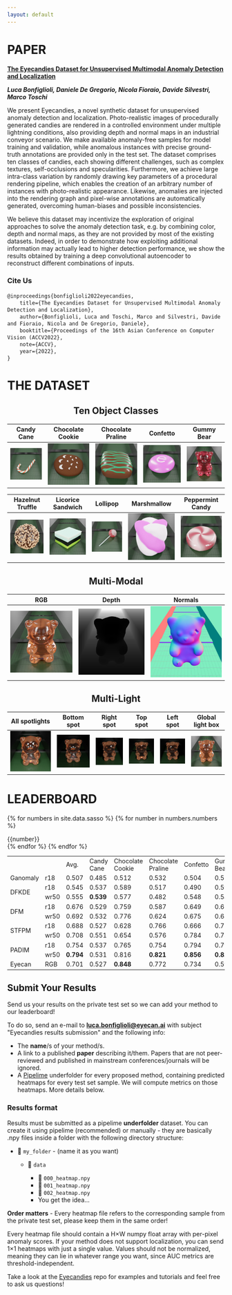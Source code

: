 ```yaml
---
layout: default
---
```


# PAPER

<div class="hero has-text-centered" id="paper">
<div class="myWrapper" markdown="1" align="left">

**[The Eyecandies Dataset for Unsupervised Multimodal Anomaly Detection and Localization](#)**

***Luca Bonfiglioli, Daniele De Gregorio, Nicola Fioraio, Davide Silvestri, Marco Toschi***

We present Eyecandies, a novel synthetic dataset for unsupervised anomaly detection and localization. Photo-realistic images of procedurally generated candies are rendered in a controlled environment under multiple lightning conditions, also providing depth and normal maps in an industrial conveyor scenario. We make available anomaly-free samples for model training and validation, while anomalous instances with precise ground-truth annotations are provided only in the test set. The dataset comprises ten classes of candies, each showing different challenges, such as complex textures, self-occlusions and specularities. Furthermore, we achieve large intra-class variation by randomly drawing key parameters of a procedural rendering pipeline, which enables the creation of an arbitrary number of instances with photo-realistic appearance. Likewise, anomalies are injected into the rendering graph and pixel-wise annotations are automatically generated, overcoming human-biases and possible inconsistencies.

We believe this dataset may incentivize the exploration of original approaches to solve the anomaly detection task, e.g. by combining color, depth and normal maps, as they are not provided by most of the existing datasets. Indeed, in order to demonstrate how exploiting additional information may actually lead to higher detection performance, we show the results obtained by training a deep convolutional autoencoder to reconstruct different combinations of inputs.

### Cite Us

```
@inproceedings{bonfiglioli2022eyecandies,
    title={The Eyecandies Dataset for Unsupervised Multimodal Anomaly Detection and Localization},
    author={Bonfiglioli, Luca and Toschi, Marco and Silvestri, Davide and Fioraio, Nicola and De Gregorio, Daniele},
    booktitle={Proceedings of the 16th Asian Conference on Computer Vision (ACCV2022},
    note={ACCV},
    year={2022},
}
```

</div>
</div>

# THE DATASET

<div class="hero has-text-centered" id="dataset">
<div class="myWrapper" markdown="1" align="center">

## Ten Object Classes

| Candy Cane                                                     | Chocolate Cookie                                                           | Chocolate Praline                                                            | Confetto                                                   | Gummy Bear                                                     |
| -------------------------------------------------------------- | -------------------------------------------------------------------------- | ---------------------------------------------------------------------------- | ---------------------------------------------------------- | -------------------------------------------------------------- |
| ![Alt text](assets\images\objects\candy_cane.jpg "candy cane") | ![Alt text](assets\images\objects\chocolate_cookie.jpg "chocolate cookie") | ![Alt text](assets\images\objects\chocolate_praline.jpg "chocolate_praline") | ![Alt text](assets\images\objects\confetto.jpg "confetto") | ![Alt text](assets\images\objects\gummy_bear.jpg "gummy_bear") |

<!-- this space is essential -->

| Hazelnut Truffle                                                           | Licorice Sandwich                                                             | Lollipop                                                   | Marshmallow                                                      | Peppermint Candy                                                           |
| -------------------------------------------------------------------------- | ----------------------------------------------------------------------------- | ---------------------------------------------------------- | ---------------------------------------------------------------- | -------------------------------------------------------------------------- |
| ![Alt text](assets\images\objects\hazelnut_truffle.jpg "hazelnut_truffle") | ![Alt text](assets\images\objects\licorice_sandwich.jpg "licorice_sandwitch") | ![Alt text](assets\images\objects\lollipop.jpg "lollipop") | ![Alt text](assets\images\objects\marshmallow.jpg "marshmallow") | ![Alt text](assets\images\objects\peppermint_candy.jpg "peppermint candy") |


## Multi-Modal

| RGB                                                       | Depth                                                   | Normals                                                     |
| --------------------------------------------------------- | ------------------------------------------------------- | ----------------------------------------------------------- |
| ![Alt text](assets\images\multimodal\image_5.jpg "image") | ![Alt text](assets\images\multimodal\depth.jpg "depth") | ![Alt text](assets\images\multimodal\normals.jpg "normals") |

## Multi-Light

| All spotlights                                        | Bottom spot                                           | Right spot                                            | Top spot                                              | Left spot                                             | Global light box                                      |
| ----------------------------------------------------- | ----------------------------------------------------- | ----------------------------------------------------- | ----------------------------------------------------- | ----------------------------------------------------- | ----------------------------------------------------- |
| ![Alt text](assets\images\multilight\image_0.jpg "0") | ![Alt text](assets\images\multilight\image_1.jpg "1") | ![Alt text](assets\images\multilight\image_2.jpg "2") | ![Alt text](assets\images\multilight\image_3.jpg "3") | ![Alt text](assets\images\multilight\image_4.jpg "4") | ![Alt text](assets\images\multilight\image_5.jpg "5") |


</div>
</div>

# LEADERBOARD

<div class="hero has-text-centered" id="leaderboard">
<div class="myWrapper" align="left" markdown="1">

{% for numbers in site.data.sasso %}
    {% for number in numbers.numbers %}
        <div>{{number}}</div>
    {% endfor %}
{% endfor %}

<table>
    <tr>
        <td></td>
        <td></td>
        <td>Avg.</td>
        <td>Candy Cane</td>
        <td>Chocolate Cookie</td>
        <td>Chocolate Praline</td>
        <td>Confetto</td>
        <td>Gummy Bear</td>
        <td>Hazelnut Truffle</td>
        <td>Licorice Sandwich</td>
        <td>Lollipop</td>
        <td>Marshmallow</td>
        <td>Peppermint Candy</td>
    </tr>
    <tr>
        <td colspan=1>Ganomaly</td>
        <td>r18</td>
        <td>0.507</td>
        <td>0.485</td>
        <td>0.512</td>
        <td>0.532</td>
        <td>0.504</td>
        <td>0.558</td>
        <td>0.486</td>
        <td>0.467</td>
        <td>0.511</td>
        <td>0.481</td>
        <td>0.528</td>
    </tr>
    <tr>
        <td rowspan=2>DFKDE</td>
        <td>r18</td>
        <td>0.545</td>
        <td>0.537</td>
        <td>0.589</td>
        <td>0.517</td>
        <td>0.490</td>
        <td>0.591</td>
        <td>0.490</td>
        <td>0.532</td>
        <td>0.536</td>
        <td>0.646</td>
        <td>0.518</td>
    </tr>
    <tr>
        <td>wr50</td>
        <td>0.555</td>
        <td><b>0.539</b></td>
        <td>0.577</td>
        <td>0.482</td>
        <td>0.548</td>
        <td>0.541</td>
        <td>0.492</td>
        <td>0.524</td>
        <td>0.602</td>
        <td>0.658</td>
        <td>0.591</td>
    </tr>
    <tr>
        <td rowspan=2>DFM</td>
        <td>r18</td>
        <td>0.676</td>
        <td>0.529</td>
        <td>0.759</td>
        <td>0.587</td>
        <td>0.649</td>
        <td>0.655</td>
        <td>0.611</td>
        <td>0.692</td>
        <td>0.599</td>
        <td>0.942</td>
        <td>0.736</td>
    </tr>
    <tr>
        <td>wr50</td>
        <td>0.692</td>
        <td>0.532</td>
        <td>0.776</td>
        <td>0.624</td>
        <td>0.675</td>
        <td>0.681</td>
        <td>0.596</td>
        <td>0.685</td>
        <td>0.618</td>        
        <td>0.964</td>
        <td>0.770</td>
    </tr>
    <tr>
        <td rowspan=2>STFPM</td>
        <td>r18</td>
        <td>0.688</td>
        <td>0.527</td>
        <td>0.628</td>
        <td>0.766</td>
        <td>0.666</td>
        <td>0.728</td>
        <td>0.727</td>
        <td>0.738</td>        
        <td>0.572</td>
        <td>0.893</td>        
        <td>0.631</td>
    </tr>
    <tr>
        <td>wr50</td>
        <td>0.708</td>
        <td>0.551</td>
        <td>0.654</td>
        <td>0.576</td>
        <td>0.784</td>
        <td>0.737</td>
        <td><b>0.790</b></td>
        <td>0.778</td>
        <td>0.620</td>
        <td>0.840</td>
        <td>0.749</td>
    </tr>
    <tr>
        <td rowspan=2>PADIM</td>
        <td>r18</td>
        <td>0.754</td>
        <td>0.537</td>
        <td>0.765</td>
        <td>0.754</td>
        <td>0.794</td>
        <td>0.798</td>
        <td>0.645</td>
        <td>0.752</td>        
        <td>0.621</td>
        <td>0.978</td>
        <td>0.894</td>
    </tr>
    <tr>
        <td>wr50</td>
        <td><b>0.794</b></td>
        <td>0.531</td>
        <td>0.816</td>
        <td><b>0.821</b></td>
        <td><b>0.856</b></td>
        <td><b>0.826</b></td>
        <td>0.727</td>
        <td><b>0.784</b></td>
        <td>0.665</td>
        <td><b>0.987</b></td>
        <td><b>0.924</b></td>
    </tr>
    <tr>
        <td rowspan=1>Eyecan</td>
        <td>RGB</td>
        <td>0.701</td>
        <td>0.527</td>
        <td><b>0.848</b></td>
        <td>0.772</td>
        <td>0.734</td>
        <td>0.590</td>
        <td>0.508</td>
        <td>0.693</td>
        <td><b>0.760</b></td>
        <td>0.851</td>
        <td>0.730</td>
    </tr>
</table>

## Submit Your Results

Send us your results on the private test set so we can add your method to our leaderboard!

To do so, send an e-mail to **luca.bonfiglioli@eyecan.ai** with subject "Eyecandies results submission" and the following info:

- The **name**/s of your method/s.
- A link to a published **paper** describing it/them. Papers that are not peer-reviewed and published in mainstream conferences/journals will be ignored.
- A [Pipelime](https://github.com/eyecan-ai/pipelime-python.git) underfolder for every proposed method, containing predicted heatmaps for every test set sample. We will compute metrics on those heatmaps. More details below.

### Results format

Results must be submitted as a pipelime **underfolder** dataset. You can create it using pipelime (recommended) or manually - they are basically .npy files inside a folder with the following directory structure:

- 📁 `my_folder` - (name it as you want)

  - 📁 `data`
  
    - 📄 `000_heatmap.npy`
    - 📄 `001_heatmap.npy`
    - 📄 `002_heatmap.npy`
    - You get the idea...

**Order matters** - Every heatmap file refers to the corresponding sample from the private test set, please keep them in the same order!

Every heatmap file should contain a H×W numpy float array with per-pixel anomaly scores. If your method does not support localization, you can send 1×1 heatmaps with just a single value. Values should not be normalized, meaning they can lie in whatever range you want, since AUC metrics are threshold-independent. 

Take a look at the [Eyecandies](https://github.com/eyecan-ai/eyecandies.git) repo for examples and tutorials and feel free to ask us questions!

</div>
</div>


